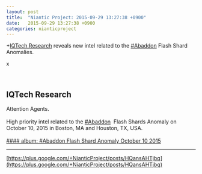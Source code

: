 ```yaml
---
layout: post
title:  "Niantic Project: 2015-09-29 13:27:38 +0900"
date:   2015-09-29 13:27:38 +0900
categories: nianticproject
---
```

+[IQTech Research](https://plus.google.com/108020987035258478791 "") reveals new intel related to the [#Abaddon](https://plus.google.com/s/%23Abaddon "") Flash Shard Anomalies.

x<div class="shared"><br /><h2>IQTech Research</h2>Attention Agents.<br /><br />High priority intel related to the  <a rel="nofollow" class="ot-hashtag" href="https://plus.google.com/s/%23Abaddon">#Abaddon</a>  Flash Shards Anomaly on October 10, 2015 in Boston, MA and Houston, TX, USA.<br /><br /></div>
[#### album: #Abaddon Flash Shard Anomaly October 10 2015](https://plus.google.com/photos/108020987035258478791/albums/6199787816428414865 "")
- - -
[https://plus.google.com/+NianticProject/posts/HQansAHTjbq](https://plus.google.com/+NianticProject/posts/HQansAHTjbq)

